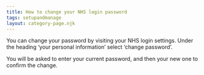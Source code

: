 ```yaml
---
title: How to change your NHS login password
tags: setupandmanage
layout: category-page.njk
---
```

You can change your password by visiting your NHS login settings. Under the heading ‘your personal information’ select ‘change password’.

You will be asked to enter your current password, and then your new one to confirm the change.